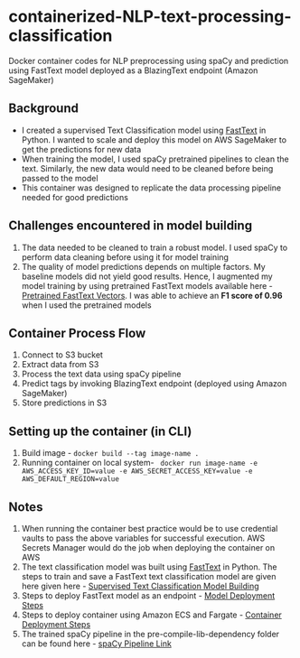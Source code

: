 # containerized-NLP-text-processing-classification
Docker container codes for NLP preprocessing using spaCy and prediction using FastText model deployed as a BlazingText endpoint (Amazon SageMaker)

## Background
* I created a supervised Text Classification model using [FastText](https://fasttext.cc/) in Python. I wanted to scale and deploy this model on AWS SageMaker to get the predictions for new data
* When training the model, I used spaCy pretrained pipelines to clean the text. Similarly, the new data would need to be cleaned before being passed to the model
* This container was designed to replicate the data processing pipeline needed for good predictions

## Challenges encountered in model building
1. The data needed to be cleaned to train a robust model. I used spaCy to perform data cleaning before using it for model training
2. The quality of model predictions depends on multiple factors. My baseline models did not yield good results. Hence, I augmented my model training by using pretrained FastText models available here - [Pretrained FastText Vectors](https://fasttext.cc/docs/en/english-vectors.html). I was able to achieve an **F1 score of 0.96** when I used the pretrained models

## Container Process Flow
1. Connect to S3 bucket
2. Extract data from S3
3. Process the text data using spaCy pipeline
4. Predict tags by invoking BlazingText endpoint (deployed using Amazon SageMaker)
5. Store predictions in S3

## Setting up the container (in CLI)
1. Build image - ```docker build --tag image-name . ```
2. Running container on local system- ``` docker run image-name -e AWS_ACCESS_KEY_ID=value -e AWS_SECRET_ACCESS_KEY=value -e AWS_DEFAULT_REGION=value```

## Notes
1. When running the container best practice would be to use credential vaults to pass the above variables for successful execution. AWS Secrets Manager would do the job when deploying the container on AWS
2. The text classification model was built using [FastText](https://fasttext.cc/) in Python. The steps to train and save a FastText text classification model are given here given here - [Supervised Text Classification Model Building](https://fasttext.cc/docs/en/supervised-tutorial.html)
3. Steps to deploy FastText model as an endpoint - [Model Deployment Steps](https://sagemaker-examples.readthedocs.io/en/latest/introduction_to_amazon_algorithms/blazingtext_hosting_pretrained_fasttext/blazingtext_hosting_pretrained_fasttext.html)
4. Steps to deploy container using Amazon ECS and Fargate - [Container Deployment Steps](https://towardsdatascience.com/deploying-a-docker-container-with-ecs-and-fargate-7b0cbc9cd608)
5. The trained spaCy pipeline in the pre-compile-lib-dependency folder can be found here - [spaCy Pipeline Link](https://github.com/explosion/spacy-models/releases/tag/en_core_web_sm-3.4.0)
